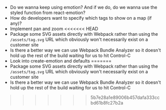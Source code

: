 * Do we wanna keep using emotion? And if we do, do we wanna use the styled
  function from react-emotion?
* How do developers want to specify which tags to show on a map (if any)?
* Implement pan and zoom
<<<<<<< HEAD
* Package some SVG assets directly with Webpack rather than using the `/assets/tag.svg` URL which
  obviously won't necessarily exist on a customer site
* Is there a better way we can use Webpack Bundle Analyzer so it doesn't hold up the rest of the
  build waiting for us to hit Control-C
* Look into create-emotion and defaults
=======
* Package some SVG assets directly with Webpack rather than using the
  `/assets/tag.svg` URL which obviously won't necessarily exist on a customer
  site
* Is there a better way we can use Webpack Bundle Analyzer so it doesn't hold up
  the rest of the build waiting for us to hit Control-C
>>>>>>> 5b7e28a1e89006b457dafa333ccbd61b8fc27b2a
